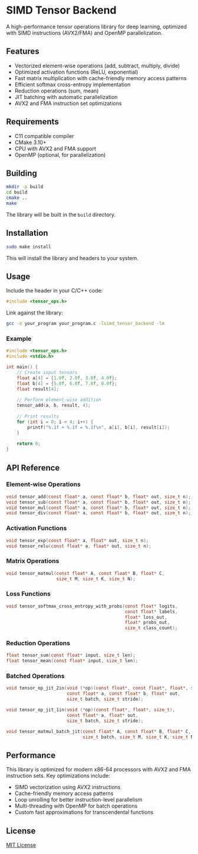 # SIMD Tensor Backend

A high-performance tensor operations library for deep learning, optimized with SIMD instructions (AVX2/FMA) and OpenMP parallelization.

## Features

- Vectorized element-wise operations (add, subtract, multiply, divide)
- Optimized activation functions (ReLU, exponential)
- Fast matrix multiplication with cache-friendly memory access patterns
- Efficient softmax cross-entropy implementation
- Reduction operations (sum, mean)
- JIT batching with automatic parallelization
- AVX2 and FMA instruction set optimizations

## Requirements

- C11 compatible compiler
- CMake 3.10+
- CPU with AVX2 and FMA support
- OpenMP (optional, for parallelization)

## Building

```bash
mkdir -p build
cd build
cmake ..
make
```

The library will be built in the `build` directory.

## Installation

```bash
sudo make install
```

This will install the library and headers to your system.

## Usage

Include the header in your C/C++ code:

```c
#include <tensor_ops.h>
```

Link against the library:

```bash
gcc -o your_program your_program.c -lsimd_tensor_backend -lm
```

### Example

```c
#include <tensor_ops.h>
#include <stdio.h>

int main() {
    // Create input tensors
    float a[4] = {1.0f, 2.0f, 3.0f, 4.0f};
    float b[4] = {5.0f, 6.0f, 7.0f, 8.0f};
    float result[4];
    
    // Perform element-wise addition
    tensor_add(a, b, result, 4);
    
    // Print results
    for (int i = 0; i < 4; i++) {
        printf("%.1f + %.1f = %.1f\n", a[i], b[i], result[i]);
    }
    
    return 0;
}
```

## API Reference

### Element-wise Operations

```c
void tensor_add(const float* a, const float* b, float* out, size_t n);
void tensor_sub(const float* a, const float* b, float* out, size_t n);
void tensor_mul(const float* a, const float* b, float* out, size_t n);
void tensor_div(const float* a, const float* b, float* out, size_t n);
```

### Activation Functions

```c
void tensor_exp(const float* a, float* out, size_t n);
void tensor_relu(const float* a, float* out, size_t n);
```

### Matrix Operations

```c
void tensor_matmul(const float* A, const float* B, float* C, 
                   size_t M, size_t K, size_t N);
```

### Loss Functions

```c
void tensor_softmax_cross_entropy_with_probs(const float* logits,
                                             const float* labels,
                                             float* loss_out,
                                             float* probs_out,
                                             size_t class_count);
```

### Reduction Operations

```c
float tensor_sum(const float* input, size_t len);
float tensor_mean(const float* input, size_t len);
```

### Batched Operations

```c
void tensor_op_jit_2in(void (*op)(const float*, const float*, float*, size_t),
                       const float* a, const float* b, float* out,
                       size_t batch, size_t stride);

void tensor_op_jit_1in(void (*op)(const float*, float*, size_t),
                       const float* a, float* out,
                       size_t batch, size_t stride);

void tensor_matmul_batch_jit(const float* A, const float* B, float* C,
                             size_t batch, size_t M, size_t K, size_t N);
```

## Performance

This library is optimized for modern x86-64 processors with AVX2 and FMA instruction sets. Key optimizations include:

- SIMD vectorization using AVX2 instructions
- Cache-friendly memory access patterns
- Loop unrolling for better instruction-level parallelism
- Multi-threading with OpenMP for batch operations
- Custom fast approximations for transcendental functions

## License

[MIT License](LICENSE)
